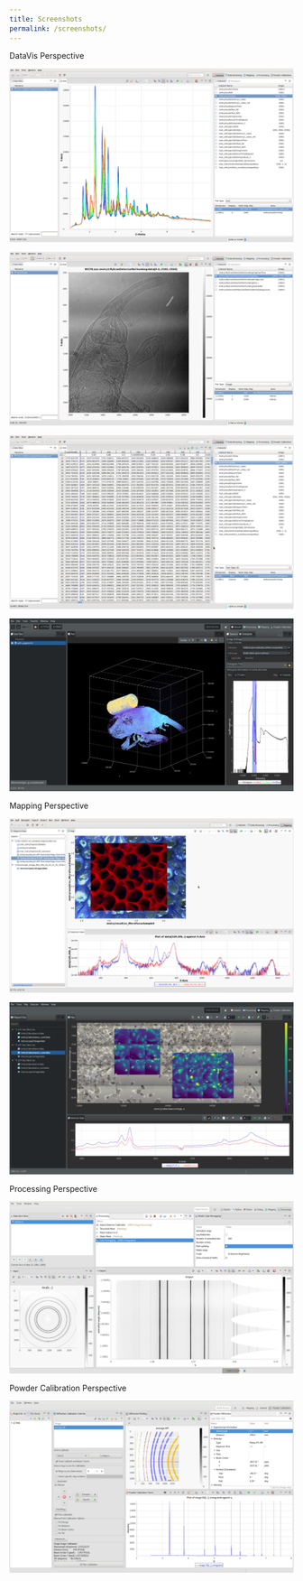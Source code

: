 ```yaml
---
title: Screenshots
permalink: /screenshots/
---
```


DataVis Perspective

![Figure](/assets/pages/screenshots/datavis_lines.png)

![Figure](/assets/pages/screenshots/datavis_image.png)

![Figure](/assets/pages/screenshots/datavis_spreadsheet.png)

![Figure](/assets/pages/screenshots/datavis_dark_volume.png)

Mapping Perspective

![Figure](/assets/pages/screenshots/mapping.png)

![Figure](/assets/pages/screenshots/mapping_dark.png)

Processing Perspective

![Figure](/assets/pages/screenshots/processing.png)

Powder Calibration Perspective

![Figure](/assets/pages/screenshots/powder_calibration.png)

